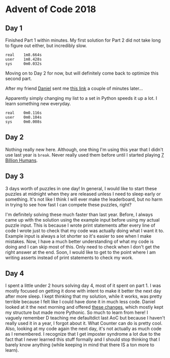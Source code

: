 # Advent of Code 2018

## Day 1

Finished Part 1 within minutes. My first solution for Part 2 did not take long to figure out either, but incredibly slow.

    real    1m8.664s
    user    1m8.428s
    sys     0m0.032s

Moving on to Day 2 for now, but will definitely come back to optimize this second part.

After my friend [Daniel](https://github.com/ephemient) sent me [this link](https://www.reddit.com/comments/a2ajyv) a couple of minutes later...

Apparently simply changing my list to a set in Python speeds it up a lot. I learn something new everyday.

    real    0m0.116s
    user    0m0.104s
    sys     0m0.008s

## Day 2

Nothing really new here. Although, one thing I'm using this year that I didn't use last year is `break`. Never really used them before until I started playing [7 Billion Humans](https://tomorrowcorporation.com/7billionhumans).

## Day 3

3 days worth of puzzles in one day! In general, I would like to start these puzzles at midnight when they are released unless I need to sleep early or something. It's not like I think I will ever make the leaderboard, but no harm in trying to see how fast I can compete these puzzles, right? 

I'm definitely solving these much faster than last year. Before, I always came up with the solution using the example input before using my actual puzzle input. This is because I wrote print statements after every line of code I wrote just to check that my code was actually doing what I want it to. Example input is always a lot shorter so it's easier to see when I make mistakes. Now, I have a much better understanding of what my code is doing and I can skip most of this. Only need to check when I don't get the right answer at the end. Soon, I would like to get to the point where I am writing asserts instead of print statements to check my work.

## Day 4

I spent a little under 2 hours solving day 4, most of it spent on part 1. I was mostly focused on getting it done with intent to make it better the next day after more sleep. I kept thinking that my solution, while it works, was pretty terrible because I felt like I could have done it in much less code. Daniel looked at it the next morning and offered [these changes](https://github.com/ephemient/AoC-2018/blob/patch-1/day4.py), which mostly kept my structure but made more Pythonic. So much to learn from here! I vaguely remember D teaching me defaultdict last AoC but because I haven't really used it in a year, I forgot about it. What Counter can do is pretty cool. Also, looking at my code again the next day, it's not actually as much code as I remembered. I recognize that I get imposter syndrome a lot due to the fact that I never learned this stuff formally and I should stop thinking that I barely know anything (while keeping in mind that there IS a ton more to learn).
